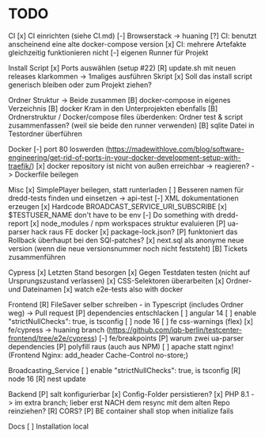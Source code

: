 # TODO
CI
[x] CI einrichten (siehe CI.md)
[-] Browserstack -> huaning
[?] CI: benutzt anscheinend eine alte docker-compose version
[x] CI: mehrere Artefakte gleichzeitig funktionieren nicht
[-] eigenen Runner für Projekt

Install Script
[x] Ports auswählen (setup #22)
[R] update.sh mit neuen releases klarkommen -> 1maliges ausführen Skript
[x] Soll das install script generisch bleiben oder zum Projekt ziehen?


Ordner Struktur -> Beide zusammen
[B] docker-compose in eigenes Verzeichnis
[B] docker Kram in den Unterprojekten ebenfalls
[B] Ordnerstruktur / Docker/compose files überdenken: Ordner test & script zusammenfassen? (weil sie beide den runner verwenden)
[B] sqlite Datei in Testordner überführen

Docker
[-] port 80 loswerden (https://madewithlove.com/blog/software-engineering/get-rid-of-ports-in-your-docker-development-setup-with-traefik/)
[x] docker repository ist nicht von außen erreichbar -> reagieren? -> Dockerfile beilegen


Misc
[x] SimplePlayer beilegen, statt runterladen
[ ] Besseren namen für dredd-tests finden und einsetzen -> api-test
[-] XML dokumentationen erzeugen
[x] Hardcode BROADCAST_SERVICE_URI_SUBSCRIBE
[x] $TESTUSER_NAME don't have to be env
[-] Do something with dredd-report
[x] node_modules / npm workspaces struktur evaluieren 
[P] ua-parser hack raus FE docker
[x] package-lock.json?
[P] funktoniert das Rollback überhaupt bei den SQl-patches?
[x] next.sql als anonyme neue version (wenn die neue versionsnummer noch nicht feststeht)
[B] Tickets zusammenführen

Cypress
[x] Letzten Stand besorgen
[x] Gegen Testdaten testen (nicht auf Ursprungszustand verlassen)
[x] CSS-Selektoren überarbeiten
[x] Ordner- und Dateinamen
[x] watch e2e-tests also with docker

Frontend
[R] FileSaver selber schreiben - in Typescript (includes Ordner weg) -> Pull request
[P] dependencies entschlacken
[ ] angular 14
[ ] enable "strictNullChecks": true, is tsconfig
[ ] node 16
[ ] fe css-warnings (flex)
[x] fe/cypress -> huaning branch (https://github.com/iqb-berlin/testcenter-frontend/tree/e2e/cypress)
[-] fe/breakpoints
[P] warum zwei ua-parser dependencies
[P] polyfill raus (auch aus NPM)
[ ] apache statt nginx! (Frontend Nginx: add_header Cache-Control no-store;)

Broadcasting_Service
[ ] enable "strictNullChecks": true, is tsconfig
[R] node 16
[R] nest update


Backend
[P] salt konfigurierbar
[x] Config-Folder persistieren?
[x] PHP 8.1 -> im extra branch; lieber erst NACH dem resync mit dem alten Repo reinziehen?
[R] CORS?
[P] BE container shall stop when initialize fails


Docs
[ ] Installation local


